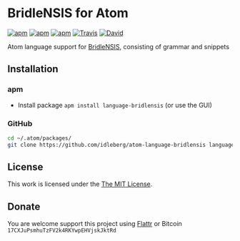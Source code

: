 # BridleNSIS for Atom

[![apm](https://img.shields.io/apm/l/language-bridlensis.svg?style=flat-square)](https://atom.io/packages/language-bridlensis)
[![apm](https://img.shields.io/apm/v/language-bridlensis.svg?style=flat-square)](https://atom.io/packages/language-bridlensis)
[![apm](https://img.shields.io/apm/dm/language-bridlensis.svg?style=flat-square)](https://atom.io/packages/language-bridlensis)
[![Travis](https://img.shields.io/travis/idleberg/atom-language-bridlensis.svg?style=flat-square)](https://travis-ci.org/idleberg/atom-language-bridlensis)
[![David](https://img.shields.io/david/dev/idleberg/atom-language-bridlensis.svg?style=flat-square)](https://david-dm.org/idleberg/atom-language-bridlensis#info=devDependencies)

Atom language support for [BridleNSIS](https://github.com/henrikor2/bridlensis), consisting of grammar and snippets

## Installation

### apm

* Install package `apm install language-bridlensis` (or use the GUI)

### GitHub

```bash
cd ~/.atom/packages/
git clone https://github.com/idleberg/atom-language-bridlensis language-bridlensis
```

## License

This work is licensed under the [The MIT License](LICENSE.md).

## Donate

You are welcome support this project using [Flattr](https://flattr.com/submit/auto?user_id=idleberg&url=https://github.com/idleberg/atom-language-bridlensis) or Bitcoin `17CXJuPsmhuTzFV2k4RKYwpEHVjskJktRd`